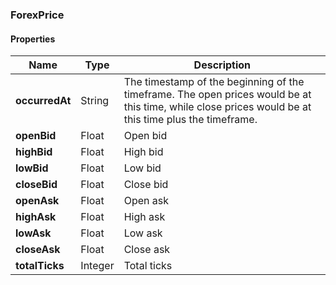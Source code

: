 
[//]: # (CLASS:ForexPrice)

[//]: # (KIND:object)

### ForexPrice

#### Properties

[//]: # (START_DEFINITION)

Name | Type | Description
------------ | ------------- | -------------
**occurredAt** | String | The timestamp of the beginning of the timeframe. The open prices would be at this time, while close prices would be at this time plus the timeframe. &nbsp;
**openBid** | Float | Open bid &nbsp;
**highBid** | Float | High bid &nbsp;
**lowBid** | Float | Low bid &nbsp;
**closeBid** | Float | Close bid &nbsp;
**openAsk** | Float | Open ask &nbsp;
**highAsk** | Float | High ask &nbsp;
**lowAsk** | Float | Low ask &nbsp;
**closeAsk** | Float | Close ask &nbsp;
**totalTicks** | Integer | Total ticks &nbsp;

[//]: # (END_DEFINITION)





